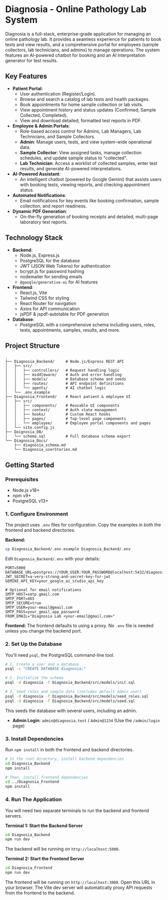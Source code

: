 # Diagnosia - Online Pathology Lab System

Diagnosia is a full-stack, enterprise-grade application for managing an online pathology lab. It provides a seamless experience for patients to book tests and view results, and a comprehensive portal for employees (sample collectors, lab technicians, and admins) to manage operations. The system features an AI-powered chatbot for booking and an AI interpretation generator for test results.

## Key Features

*   **Patient Portal**:
    *   User authentication (Register/Login).
    *   Browse and search a catalog of lab tests and health packages.
    *   Book appointments for home sample collection or lab visits.
    *   View appointment history and status updates (Confirmed, Sample Collected, Completed).
    *   View and download detailed, formatted test reports in PDF.
*   **Employee & Admin Portals**:
    *   Role-based access control for Admins, Lab Managers, Lab Technicians, and Sample Collectors.
    *   **Admin**: Manage users, tests, and view system-wide operational data.
    *   **Sample Collector**: View assigned tasks, manage collection schedules, and update sample status to "collected".
    *   **Lab Technician**: Access a worklist of collected samples, enter test results, and generate AI-powered interpretations.
*   **AI-Powered Assistant**:
    *   An intelligent chatbot (powered by Google Gemini) that assists users with booking tests, viewing reports, and checking appointment status.
*   **Automated Notifications**:
    *   Email notifications for key events like booking confirmation, sample collection, and report readiness.
*   **Dynamic PDF Generation**:
    *   On-the-fly generation of booking receipts and detailed, multi-page laboratory test reports.

## Technology Stack

*   **Backend**:
    *   Node.js, Express.js
    *   PostgreSQL for the database
    *   JWT (JSON Web Tokens) for authentication
    *   bcrypt.js for password hashing
    *   nodemailer for sending emails
    *   `@google/generative-ai` for AI features
*   **Frontend**:
    *   React.js, Vite
    *   Tailwind CSS for styling
    *   React Router for navigation
    *   Axios for API communication
    *   jsPDF & jspdf-autotable for PDF generation
*   **Database**:
    *   PostgreSQL with a comprehensive schema including users, roles, tests, appointments, samples, results, and more.

## Project Structure

```
.
├── Diagnosia_Backend/     # Node.js/Express REST API
│   ├── src/
│   │   ├── controllers/   # Request handling logic
│   │   ├── middleware/    # Auth and error handling
│   │   ├── models/        # Database schema and seeds
│   │   ├── routes/        # API endpoint definitions
│   │   └── agents/        # AI chatbot logic
│   └── .env.example
├── Diagnosia_Frontend/    # React patient & employee UI
│   ├── src/
│   │   ├── components/    # Reusable UI components
│   │   ├── context/       # Auth state management
│   │   ├── hooks/         # Custom React hooks
│   │   ├── pages/         # Top-level page components
│   │   └── employee/      # Employee portal components and pages
│   └── vite.config.js
├── Daignosia_DB/
│   └── schema.sql         # Full database schema export
└── Diagnosia_Docs/
    ├── diagnosia_schema.md
    └── Diagnosia_userStories.md
```

## Getting Started

### Prerequisites

*   Node.js v18+
*   npm v9+
*   PostgreSQL v13+

### 1. Configure Environment

The project uses `.env` files for configuration. Copy the examples in both the frontend and backend directories.

**Backend:**
```bash
cp Diagnosia_Backend/.env.example Diagnosia_Backend/.env
```
Edit `Diagnosia_Backend/.env` with your details:
```env
PORT=5000
DATABASE_URL=postgres://YOUR_USER:YOUR_PASSWORD@localhost:5432/diagnosia
JWT_SECRET=a-very-strong-and-secret-key-for-jwt
GEMINI_API_KEY=your_google_ai_studio_api_key

# Optional for email notifications
SMTP_HOST=smtp.gmail.com
SMTP_PORT=465
SMTP_SECURE=true
SMTP_USER=your-email@gmail.com
SMTP_PASS=your_gmail_app_password
FROM_EMAIL="Diagnosia Lab <your-email@gmail.com>"
```

**Frontend:**
The frontend defaults to using a proxy. No `.env` file is needed unless you change the backend port.

### 2. Set Up the Database

You'll need `psql`, the PostgreSQL command-line tool.

```bash
# 1. Create a user and a database
psql -c "CREATE DATABASE diagnosia;"

# 2. Initialize the schema
psql -d diagnosia -f Diagnosia_Backend/src/models/init.sql

# 3. Seed roles and sample data (includes default admin user)
psql -d diagnosia -f Diagnosia_Backend/src/models/seed_roles.sql
psql -d diagnosia -f Diagnosia_Backend/src/models/seed.sql
```
This seeds the database with several users, including an admin.

*   **Admin Login**: `admin@diagnosia.test` / `Admin@1234` (Use the `/admin/login` page)

### 3. Install Dependencies

Run `npm install` in both the frontend and backend directories.

```bash
# In the root directory, install backend dependencies
cd Diagnosia_Backend
npm install

# Then, install frontend dependencies
cd ../Diagnosia_Frontend
npm install
```

### 4. Run The Application

You will need two separate terminals to run the backend and frontend servers.

**Terminal 1: Start the Backend Server**
```bash
cd Diagnosia_Backend
npm run dev
```
The backend will be running on `http://localhost:5000`.

**Terminal 2: Start the Frontend Server**
```bash
cd Diagnosia_Frontend
npm run dev
```
The frontend will be running on `http://localhost:3000`. Open this URL in your browser. The Vite dev server will automatically proxy API requests from the frontend to the backend.